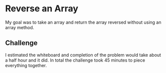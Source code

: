 # Reverse an Array
My goal was to take an array and return the array reversed without using an array method. 

## Challenge
I estimated the whiteboard and completion of the problem would take about a half hour and it did. In total the challenge took 45 minutes to piece everything together.  